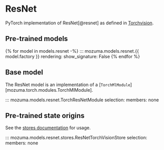 # ResNet

PyTorch implementation of ResNet[@resnet] as defined in [Torchvision](https://pytorch.org/vision/stable/models.html).

## Pre-trained models

{% for model in models.resnet -%}
::: mozuma.models.resnet.{{ model.factory }}
    rendering:
        show_signature: False
{% endfor %}

## Base model

The ResNet model is an implementation of a [`TorchMlModule`][mozuma.torch.modules.TorchMlModule].

::: mozuma.models.resnet.TorchResNetModule
    selection:
        members: none

## Pre-trained state origins

See the [stores documentation](../references/stores.md) for usage.

::: mozuma.models.resnet.stores.ResNetTorchVisionStore
    selection:
        members: none
